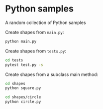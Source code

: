# Python samples

A random collection of Python samples

Create shapes from `main.py`:

```sh
python main.py
```

Create shapes from `tests.py`:

```sh
cd tests
pytest test.py -s
```

Create shapes from a subclass main method:

```sh
cd shapes
python square.py

cd shapes/circle
python circle.py
```
